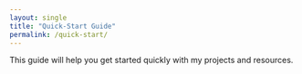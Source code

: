 ```yaml
---
layout: single
title: "Quick-Start Guide"
permalink: /quick-start/
---
```


This guide will help you get started quickly with my projects and resources.
